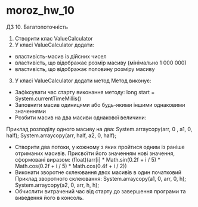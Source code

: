 # moroz_hw_10
ДЗ 10. Багатопоточність

1. Створити клас ValueCalculator
2. У класі ValueCalculator додати:
- властивість-масив із дійсних чисел
- властивість, що відображає розмір масиву (мінімально 1 000 000)
- властивість, що відображає половину розміру масиву
3. У класі ValueCalculator додати метод
Метод виконує:
- Зафіксувати час старту виконання методу: long start = System.currentTimeMillis()
- Заповнити масив одиницями або будь-якими іншими однаковими значеннями
- Розбити масив на два масиви однакової величини:

Приклад розподілу одного масиву на два:
System.arraycopy(arr, 0 , a1, 0, half);
System.arraycopy(arr, half, a2, 0, half);

- Створити два потоки, у кожному з яких пройтися одним із раніше отриманих масивів.
Присвоїти його значенням нові значення, сформовані виразом: (float)(arr[i] * Math.sin(0.2f + i / 5) * Math.cos(0.2f + i / 5) * Math.cos(0.4f + i / 2))
- Виконати зворотне склеювання двох масивів в один початковий
Приклад зворотного склеювання:
System.arraycopy(a1, 0, arr, 0, h);
System.arraycopy(a2, 0, arr, h, h);
- Обчислити витрачений час від старту до завершення програми та виведення його в консоль.
